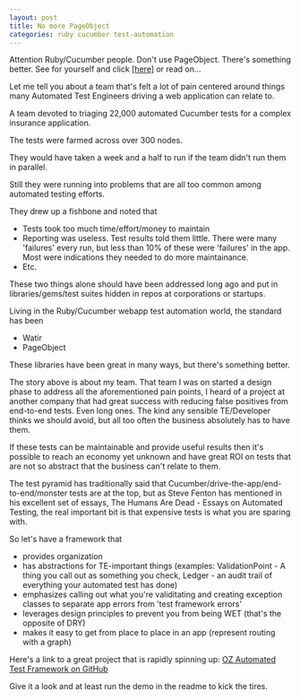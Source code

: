 ```yaml
---
layout: post
title: No more PageObject
categories: ruby cucumber test-automation
---
```

Attention Ruby/Cucumber people. Don't use PageObject. There's something better. See for yourself and click [\[here\]](https://github.com/greenarrowdb/oz) or read on...

Let me tell you about a team that's felt a lot of pain centered around things many Automated Test Engineers driving a web application can relate to.

A team devoted to triaging 22,000 automated Cucumber tests for a complex insurance application.

The tests were farmed across over 300 nodes.

They would have taken a week and a half to run if the team didn't run them in parallel.

Still they were running into problems that are all too common among automated testing efforts.

They drew up a fishbone and noted that
- Tests took too much time/effort/money to maintain
- Reporting was useless. Test results told them little. There were many 'failures' every run, but less than 10% of these were 'failures' in the app. Most were indications they needed to do more maintainance.
- Etc.

These two things alone should have been addressed long ago and put in libraries/gems/test suites hidden in repos at corporations or startups.

Living in the Ruby/Cucumber webapp test automation world, the standard has been
 - Watir
 - PageObject

 These libraries have been great in many ways, but there's something better.

 The story above is about my team. That team I was on started a design phase to address all the aforementioned pain points, I heard of a project at another company that had great success with reducing false positives from end-to-end tests. Even long ones. The kind any sensible TE/Developer thinks we should avoid, but all too often the business absolutely has to have them.

 If these tests can be maintainable and provide useful results then it's possible to reach an economy yet unknown and have great ROI on tests that are not so abstract that the business can't relate to them.

 The test pyramid has traditionally said that Cucumber/drive-the-app/end-to-end/monster tests are at the top, but as Steve Fenton has mentioned in his excellent set of essays, The Humans Are Dead - Essays on Automated Testing, the real important bit is that expensive tests is what you are sparing with.

 So let's have a framework that
 - provides organization
 - has abstractions for TE-important things (examples: ValidationPoint - A thing you call out as something you check, Ledger - an audit trail of everything your automated test has done)
 - emphasizes calling out what you're validitating and creating exception classes to separate app errors from 'test framework errors'
 - leverages design principles to prevent you from being WET (that's the opposite of DRY)
 - makes it easy to get from place to place in an app (represent routing with a graph)

 Here's a link to a great project that is rapidly spinning up: [OZ Automated Test Framework on GitHub](https://github.com/greenarrowdb/oz)

 Give it a look and at least run the demo in the readme to kick the tires.






